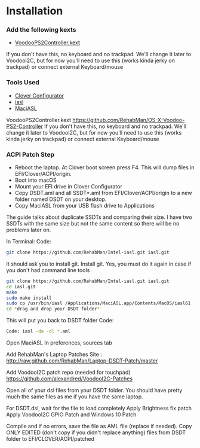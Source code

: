 
#  Installation

### Add the following kexts
- [VoodooPS2Controller.kext](https://github.com/RehabMan/OS-X-Voodoo-PS2-Controller)

If you don't have this, no keyboard and no trackpad. We'll change it later to VoodooI2C, but for now you'll need to use this (works kinda jerky on trackpad) or connect external Keyboard/mouse

### Tools Used
- [Clover Configurator](http://mackie100projects.altervista.org/download-clover-configurator/)
- [iasl](https://bitbucket.org/RehabMan/acpica/downloads)
- [MaciASL](https://bitbucket.org/RehabMan/os-x-maciasl-patchmatic/downloads)

VoodooPS2Controller.kext
https://github.com/RehabMan/OS-X-Voodoo-PS2-Controller
If you don't have this, no keyboard and no trackpad. We'll change it later to VoodooI2C, but for now you'll need to use this (works kinda jerky on trackpad) or connect external Keyboard/mouse

### ACPI Patch Step
- Reboot the laptop. At Clover boot screen press F4. This will dump files in EFI/Clover/ACPI/origin.
- Boot into macOS
- Mount your EFI drive in Clover Configurator
- Copy DSDT.aml and all SSDT*.aml from EFI/Clover/ACPI/origin to a new folder named DSDT on your desktop.
- Copy MaciASL from your USB flash drive to Applications

The guide talks about duplicate SSDTs and comparing their size. I have two SSDTs with the same size but not the same content so there will be no problems later on.

In Terminal:
Code:
```sh 
git clone https://github.com/RehabMan/Intel-iasl.git iasl.git
```

It should ask you to install git. Install git. Yes, you must do it again in case if you don't had command line tools
```sh
git clone https://github.com/RehabMan/Intel-iasl.git iasl.git
cd iasl.git
make
sudo make install
sudo cp /usr/bin/iasl /Applications/MaciASL.app/Contents/MacOS/iasl61
cd *drag and drop your DSDT folder*
```

This will put you back to DSDT folder
Code:
```sh
Code: iasl -da -dl *.aml
```

Open MaciASL
In preferences, sources tab

Add RehabMan's Laptop Patches
Site : http://raw.github.com/RehabMan/Laptop-DSDT-Patch/master

Add VoodooI2C patch repo (needed for touchpad)
https://github.com/alexandred/VoodooI2C-Patches

Open all of your dsl files from your DSDT folder.
You should have pretty much the same files as me if you have the same laptop.

For DSDT.dsl, wait for the file to load completely
Apply Brightness fix patch
Apply VoodooI2C GPIO Patch and Windows 10 Patch

Compile and if no errors, save the file as AML file (replace if needed).
Copy ONLY EDITED (don't copy if you didn't replace anything) files from DSDT folder to EFI/CLOVER/ACPI/patched

